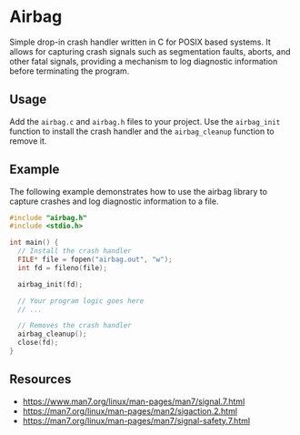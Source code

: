 # Airbag

Simple drop-in crash handler written in C for POSIX based systems. It allows for capturing crash signals such as segmentation faults, aborts, and other fatal signals, providing a mechanism to log diagnostic information before terminating the program.

## Usage

Add the `airbag.c` and `airbag.h` files to your project. Use the `airbag_init` function to install the crash handler and the `airbag_cleanup` function to remove it.

## Example

The following example demonstrates how to use the airbag library to capture crashes and log diagnostic information to a file.

```c
#include "airbag.h"
#include <stdio.h>

int main() {
  // Install the crash handler
  FILE* file = fopen("airbag.out", "w");
  int fd = fileno(file);

  airbag_init(fd);

  // Your program logic goes here
  // ...

  // Removes the crash handler
  airbag_cleanup();
  close(fd);
}
```

## Resources

* https://www.man7.org/linux/man-pages/man7/signal.7.html
* https://man7.org/linux/man-pages/man2/sigaction.2.html
* https://man7.org/linux/man-pages/man7/signal-safety.7.html